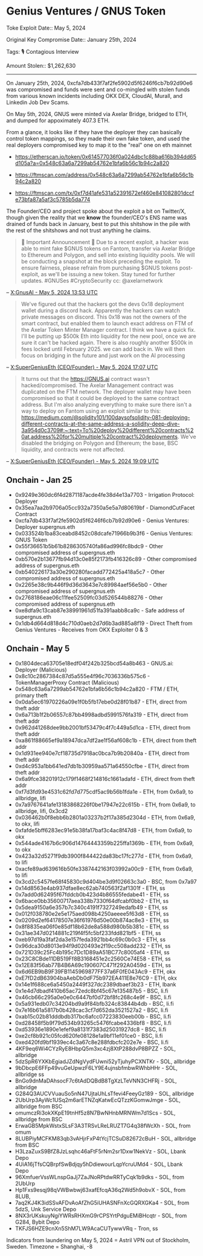 # Genius Ventures / GNUS Token

Toke Exploit Date:: May 5, 2024

Original Key Compromise Date:: January 25th, 2024

Tags: 🎙️ Contagious Interview

Amount Stolen:: $1,262,630

---


On January 25th, 2024, 0xcfa7db433f7af2fe5902d5f6246f6cb7b92d90e6 was compromised and funds were sent and co-mingled with stolen funds from various known incidents including OKX DEX, CloudAI, Murall, and Linkedin Job Dev Scams.

On May 5th, 2024, GNUS were minted via Axelar Bridge, bridged to ETH, and dumped for appoximately 407.3 ETH.

From a glance, it looks like if they have the deployer they can basically control token mappings, so they made their own fake token, and used the real deployers compromised key to map it to the "real" one on eth mainnet

- https://etherscan.io/token/0x614577036f0a024dbc1c88ba616b394dd65d105a?a=0x548c63a6a7299ab54762e1bfa6b56c1b94c2a820

- https://ftmscan.com/address/0x548c63a6a7299ab54762e1bfa6b56c1b94c2a820

- https://ftmscan.com/tx/0xf7d41afe531a52391672ef460e841082801dccfe73bfa87a5af3c5785b5da774


The Founder/CEO and project spoke about the exploit a bit on Twitter/X, though given the reality that we **know** the founder/CEO's ENS name was drained of funds back in January, best to put this shitshow in the pile with the rest of the shitshows and not trust anything he claims.

> 🚨 Important Announcement 🚨
> Due to a recent exploit, a hacker was able to mint fake $GNUS tokens on Fantom, transfer via Axelar Bridge to Ethereum and Polygon, and sell into existing liquidity pools.
> We will be conducting a snapshot at the block preceding the exploit.
> To ensure fairness, please refrain from purchasing $GNUS tokens post-exploit, as we'll be issuing a new token.
> Stay tuned for further updates.
> #GNUSes #CryptoSecurity
> cc: @axelarnetwork

– [X:GnusAI - May 5, 2024 13:53 UTC](https://twitter.com/gnusai/status/1787118358862942361)


> We've figured out that the hackers got the devs 0x18 deployment wallet during a discord hack. Apparently the hackers can watch private messages on discord.
> This 0x18 was not the owners of the smart contract, but enabled them to launch exact address on FTM of the Axelar Token  Minter Manager contract.
> I think we have a quick fix.
> I'll be putting up $500k Eth into liquidity for the new pool, once we are sure it can't be hacked again.
> There is also roughly another $500k in fees locked until February 2025. we can add back in.
> We will then focus on bridging in the future and just work on the AI processing

– [X:SuperGeniusEth (CEO/Founder) - May 5, 2024 17:07 UTC](https://twitter.com/SuperGeniusEth/status/1787167358706196758)


> It turns out that the https://GNUS.ai contract wasn't hacked/compromised.
> The Axelar Management contract was duplicated on the FTM network. The deployer wallet may have been compromised so that it could be deployed to the same contract address.
> But I'm also analyzing everything to make sure there isn't a way to deploy on Fantom using an exploit similar to this:
> https://medium.com/@solidity101/100daysofsolidity-081-deploying-different-contracts-at-the-same-address-a-solidity-deep-dive-3a954d0c3709#:~:text=To%20deploy%20different%20contracts%20at,address%20for%20multiple%20contract%20deployments.
> We've disabled the bridging on Polygon and Ethereum; the base, BSC liquidity, and contracts were not affected.

– [X:SuperGeniusEth (CEO/Founder) - May 5, 2024 19:09 UTC](https://twitter.com/SuperGeniusEth/status/1787197943524810994 )





## Onchain - Jan 25

- 0x9249e360dc6f4d2871187acde4fe38d4e13a7703 - Irrigation Protocol: Deployer
- 0x35ea7aa2b9706a05cc932a7350a5e5a7d80619bf - DiamondCutFacet Contract
- 0xcfa7db433f7af2fe5902d5f6246f6cb7b92d90e6 - Genius Ventures: Deployer supergnus.eth
- 0x033524b1ba83ceabd8452c08dcafe71966b9b3f6 - Genius Ventures: GNUS Token
- 0x55f36651b5b61b8286305740fa86ad996fc8bdc9 - Other compromised address of supergnus.eth
- 0xb570e2b13677fb94d13c0e85f2173fb416326c89 - Other compromised address of supergnus.eth
- 0xb540226173a30e290280facadd772425a418a5c7 - Other compromised address of supergnus.eth
- 0x2265e38c9b446f9d36d3643e7c89984aef56e5b0 - Other compromised address of supergnus.eth
- 0x2768186eae06c11fee52509fc03d526544b88276 - Other compromised address of supergnus.eth
- 0xe8dfa9c13cab87e38991961d51fa391aabb8ca9c - Safe address of supergnus.eth
- 0x1db4d664d818d4c710d0aeb2d7d6b3ad885a8f19 - Direct Theft from Genius Ventures - Receives from OKX Exploiter 0 & 3

## Onchain - May 5

- 0x1804deca63705e18edf04f242b325bcd54a8b463 - GNUS.ai: Deployer (Malicious)
- 0x8c10c2867384c87d5a555e4f96c7036336b575c6 - TokenManagerProxy Contract (Malicious)
- 0x548c63a6a7299ab54762e1bfa6b56c1b94c2a820 - FTM / ETH, primary theft
- 0x0da5ec61970226a09e1f0b5fb17ebe0d28f01b87 - ETH, direct from theft addr
- 0x6a713b1f2b06557c87bb4998adbd5991576fa319 - ETH, direct from theft addr
- 0x962d41268dee9bb2001bf53479c4f7c449a5d1ca - ETH, direct from theft addr
- 0xa861f88665ef9a18947dca7df2ae1f56af608c1b - ETH, direct from theft addr
- 0x1d931ee940e7cf18735d7918ac0bca7b9b20840a - ETH, direct from theft addr
- 0xd4c953a1bb641ed7db1b30959aa571a64550cfbe - ETH, direct from theft addr
- 0x6a9fce38201912c179f1468f214816c1661adafd - ETH, direct from theft addr
- 0xf7d3fd93e4531c62fd7d775cdf5ac9b56b1fda1e - ETH, from 0x6a9, to allbridge, lifi
- 0x7a9767641afe13183868226f0be17947e22c615b - ETH, from 0x6a9, to allbridge, lifi, 0x3cd2
- 0x036462b0f8ebb6b2801a03237b2f17a385d2304d - ETH, from 0x6a9, to okx, lifi
- 0xfafde5bff6283ec91e5b38fa17baf3c4ac8f47d8 - ETH, from 0x6a9, to okx
- 0x544ade4167b6c906d14764443359b225ffa1369b - ETH, from 0x6a9, to okx
- 0x423a32d5271f9db3900f844422da83bc17fc277d - ETH, from 0x6a9, to lifi
- 0xacfe89ad639616b50fe3387442163f03992a00c9 - ETH, from 0x6a9, to lifi
- 0x3cd2c5457fe68f45830c9d404be3d9f02663c3a0 - BSC, from 0x7a97
- 0x14d8563e4ab937dfae8ec62ab740563f2af1301f - ETH, ss
- 0x7add0d62495f67fddcb0b423d4b86555fedabe41 - ETH, ss
- 0x6bace0bb35600717aea338b7330f64dfcabf0bb2 - ETH, ss
- 0x5dea9150a6e357b7c340c4191f7327249edafb49 - ETH, ss
- 0x012f038780e2e5e175aed098b4250aeeee5f63d8 - ETH, ss
- 0x0209d2ef64178507e36f61976d50e00b874ac8e3 - ETH, ss
- 0x8f8835ea06f0e85df18b62de8a588d980b5b381c - ETH, ss
- 0x31ae347d0214881c219f4f5fc5bf233fdd821bf5 - ETH, ss
- 0xeb97d19a3faf2da3e157feda3921bb4c69c0b0c3 - ETH, ss
- 0x96dca30d8013e94f9d020493e2f19cc508add232 - ETH, ss
- 0x721D39c25Fc4b195c7Dc1D89aA51BC77c8005af4 - ETH, ss
- 0x23C8CBde11DB519Ff8B3168451e2c2560Ce74E58 - ETH, ss
- 0x12E83f56ab77B4B6A69c190607C471f292A0459d - ETH, ss
- 0x6d6EB9bB9F39FB1145969877FF37a6F0fE043Ac9 - ETH, okx
- 0xE7fD2dB63904baAebDb0dF75b972EA411E8e76C9 - ETH, okx
- 0x14e1f688ce6a5450a2449f327dc2389dbaef3b23 - ETH, lbank
- 0x1e4d7dbadf410b65ac72edc8bf45c67e135487b5 - BSC, li.fi
- 0x46cb66c295a0e0e0c6447bf0d72bf8fc268c4e9f - BSC, li.fi
- 0x5a931edb07c34204bd9a9f84bfb324c83844b4db - BSC, li.fi
- 0x7e16b61a5817b0b428cac3cf7d652da3521527a2 - BSC, li.fi
- 0xab15c02b81dddbdb317bc6afcc07223830eeb00b - BSC, li.fi
- 0xd28458f5b9f79d534b93265c5476fcabe4336bf8 - BSC, li.fi
- 0xd53936e1890e1efef9a8131f7383d25031927dc8 - BSC, li.fi
- 0xe2cf8b921c05fcd620fe08128e1a9bf11ef01ce0 - BSC, li.fi
- 0xed420fd9bf1939ec4c3a67c8e288fdbcfc202e7e - BSC, li.fi
- 4KF9eq6Wi4CYzRyE8HbpQ5m3xc4zj8XtP288dvP8BPZZ - SOL, allbridge
- 5dzSpR6YXKbEgiadJZdNgVydFUwni52yTjuhyPCXNTKr - SOL, allbridge
- 9bDbcpE6FFp49vuGeUpwzF6LY9E4ujnsbfmbwRWhbHHr - SOL, allbridge ss
- BnGo9dnMaDAhsocF7c6tAdDQBdB8TgXzLTeVNN3CHFRj - SOL, allbridge
- G284Q3AUCVVuauSo5nN47UjtaUhLsTfevi4FeeyGz189 - SOL, allbridge
- 2UbUrp3AyWc1USq2m6arETNZqKatwEcQTzzKGomwJmge - SOL, allbridge from BSC
- omumczRi3okXKpE19tnHf5z8N7BwNHnbMRNWm7d1Scs - SOL, allbridge from BSC
- ErwaGB5MpkWstxSLsF3A3TRSvLReLRUZT7G4q38fWcXh - SOL, from omum
- 8LUBPiyMCFKM83qb3vAHjrFxP4tYcjTCSuD82672cBuH - SOL, allbridge from BSC
- H3LzaZuxS9BfZ8JzLsqhc46aFtF5rNm2sr1Dxw1NekVz - SOL, Lbank Depo
- 4UiA16jTfsCQBrpfSwBdjqy5hDdiewourLqpYcruUMd4 - SOL, Lbank Depo
- 96XmfuerVssWLnspGaJj7ZaJNoRPtdwRRTyCqk1b9dks - SOL, from 2UbUrp
- Hp1Fxs9esqj98qVWBwbwj63xafEfcqA36q2Wd5h9obvX - SOL, from 8LUB,
- 7aq2KJ4K3idSSvAFDvAoAfZhG5iUHASNFnXcGQRXGKa4 - SOL, from 5dzS, Unk Service Depo
- 8NX3rUKskuyNgiYWRsRHXmG9rCPSYrtPdguEMiBHcqtr - SOL, from G284, Bybit Depo
- TKFJS6HZE9cnXn5ShM7LW9AcaCUTywwVRq - Tron, ss


Indicators from laundering on May 5, 2024 = Astril VPN out of Stockholm, Sweden. Timezone = Shanghai, -8